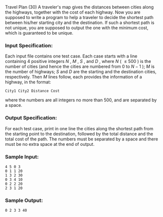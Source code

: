 Travel Plan (30)
A traveler's map gives the distances between cities along the highways,
together with the cost of each highway. Now you are supposed to write a
program to help a traveler to decide the shortest path between his/her
starting city and the destination. If such a shortest path is not unique, you
are supposed to output the one with the minimum cost, which is guaranteed to
be unique.

### Input Specification:

Each input file contains one test case. Each case starts with a line
containing 4 positive integers $N$ , $M$ , $S$ , and $D$ , where $N$ ( $\le
500$ ) is the number of cities (and hence the cities are numbered from 0 to
$N-1$ ); $M$ is the number of highways; $S$ and $D$ are the starting and the
destination cities, respectively. Then $M$ lines follow, each provides the
information of a highway, in the format:

    
    
    City1 City2 Distance Cost
    

where the numbers are all integers no more than 500, and are separated by a
space.

### Output Specification:

For each test case, print in one line the cities along the shortest path from
the starting point to the destination, followed by the total distance and the
total cost of the path. The numbers must be separated by a space and there
must be no extra space at the end of output.

### Sample Input:

    
    
    4 5 0 3
    0 1 1 20
    1 3 2 30
    0 3 4 10
    0 2 2 20
    2 3 1 20
    

### Sample Output:

    
    
    0 2 3 3 40
    

